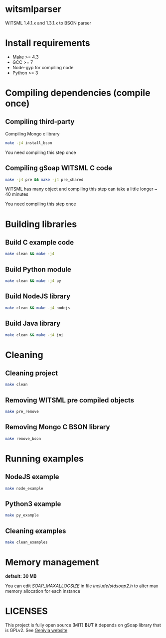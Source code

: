 # witsmlparser
WITSML 1.4.1.x and 1.3.1.x to BSON parser

# Install requirements

- Make >= 4.3
- GCC >= 7
- Node-gyp for compiling node
- Python >= 3

# Compiling dependencies (compile once)

## Compiling third-party

Compiling Mongo c library

```sh
make -j4 install_bson
```
You need compiling this step once

## Compiling gSoap WITSML C code

```sh
make -j4 pre && make -j4 pre_shared
```

WITSML has many object and compiling this step can take a little longer ~ 40 minutes

You need compiling this step once

# Building libraries

## Build C example code

```sh
make clean && make -j4
```

## Build Python module

```sh
make clean && make -j4 py
```

## Build NodeJS library

```sh
make clean && make -j4 nodejs
```

## Build Java library

```sh
make clean && make -j4 jni
```

# Cleaning

## Cleaning project

```sh
make clean
```

## Removing WITSML pre compiled objects

```sh
make pre_remove
```

## Removing Mongo C BSON library

```sh
make remove_bson
```

# Running examples

## NodeJS example

```sh
make node_example
```

## Python3 example

```sh
make py_example
```

## Cleaning examples

```sh
make clean_examples
```

# Memory management

**default: 30 MB**

You can edit _SOAP_MAXALLOCSIZE_ in file _include/stdsoap2.h_ to alter max memory allocation for each instance

# LICENSES

This project is fully open source (MIT) **BUT** it depends on gSoap library that is GPLv2. See [Genivia website](https://www.genivia.com/products.html)


